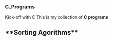 ### C_Programs

Kick-off with C
This is my collection of **C programs**

<h2>**Sorting Agorithms**</h2>

